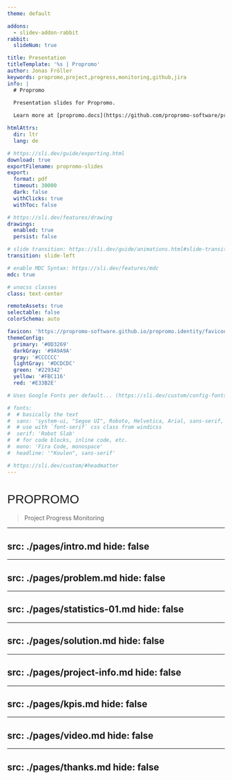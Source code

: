 ```yaml
---
theme: default

addons:
  - slidev-addon-rabbit
rabbit:
  slideNum: true

title: Presentation
titleTemplate: '%s | Propromo'
author: Jonas Fröller
keywords: propromo,project,progress,monitoring,github,jira
info: |
  # Propromo
  
  Presentation slides for Propromo.

  Learn more at [propromo.docs](https://github.com/propromo-software/propromo.docs)

htmlAttrs:
  dir: ltr
  lang: de

# https://sli.dev/guide/exporting.html
download: true
exportFilename: propromo-slides
export:
  format: pdf
  timeout: 30000
  dark: false
  withClicks: true
  withToc: false

# https://sli.dev/features/drawing
drawings:
  enabled: true
  persist: false

# slide transition: https://sli.dev/guide/animations.html#slide-transitions
transition: slide-left

# enable MDC Syntax: https://sli.dev/features/mdc
mdc: true

# unocss classes
class: text-center

remoteAssets: true
selectable: false
colorSchema: auto

favicon: 'https://propromo-software.github.io/propromo.identity/favicons/favicon.png'
themeConfig:
  primary: '#0D3269'
  darkGray: '#9A9A9A'
  gray: '#CCCCCC'
  lightGray: '#DCDCDC'
  green: '#229342'
  yellow: '#FBC116'
  red: '#E33B2E'

# Uses Google Fonts per default... (https://sli.dev/custom/config-fonts#providers, https://github.com/slidevjs/slidev/issues/1977)

# fonts:
#  # basically the text
#  sans: 'system-ui, "Segoe UI", Roboto, Helvetica, Arial, sans-serif, "Apple Color Emoji", "Segoe UI Emoji", "Segoe UI Symbol"'
#  # use with `font-serif` css class from windicss
#  serif: 'Robot Slab'
#  # for code blocks, inline code, etc.
#  mono: 'Fira Code, monospace'
#  headline: '"Koulen", sans-serif'

# https://sli.dev/custom/#headmatter
---
```


<style lang="postcss">
  @import url('https://api.fonts.coollabs.io/css2?family=Koulen&display=swap'); /* no ü, ö, ä, ß... */

  .koulen-font {
      font-family: "Koulen", sans-serif;
  }

  h1 {
    /* background: #061935; */
    @apply bg-primary text-white rounded-lg px-4 pb-2 pt-3;
      font-family: "Koulen", sans-serif;
      font-weight: 500;
      font-style: normal;
      text-transform: uppercase;
  }

  .slidev-layout h1 {
    margin-left: 0px!important;
  }
</style>

# Propromo

<blockquote class="border-l-none w-full">
  <span class="text-3xl">Project Progress Monitoring</span>
</blockquote>

---
src: ./pages/intro.md
hide: false
---

---
src: ./pages/problem.md
hide: false
---

---
src: ./pages/statistics-01.md
hide: false
---

---
src: ./pages/solution.md
hide: false
---

---
src: ./pages/project-info.md
hide: false
---

---
src: ./pages/kpis.md
hide: false
---

---
src: ./pages/video.md
hide: false
---

---
src: ./pages/thanks.md
hide: false
---
